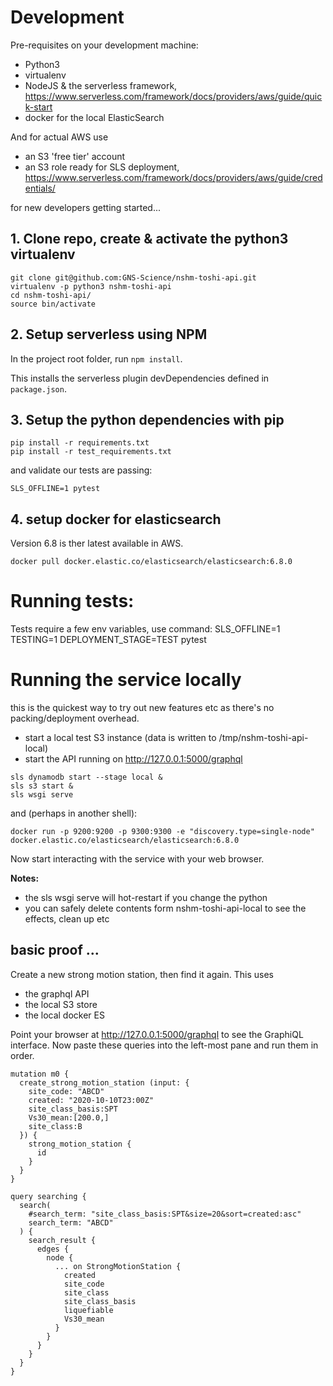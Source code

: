 # Development

Pre-requisites on your development machine:

 - Python3
 - virtualenv
 - NodeJS & the serverless framework, 
   https://www.serverless.com/framework/docs/providers/aws/guide/quick-start
 - docker for the local ElasticSearch
 
And for actual AWS use 
 - an S3 'free tier' account
 - an S3 role ready for SLS deployment, 
   https://www.serverless.com/framework/docs/providers/aws/guide/credentials/
 
for new developers getting started...
## 1. Clone repo, create & activate the python3 virtualenv

```
git clone git@github.com:GNS-Science/nshm-toshi-api.git
virtualenv -p python3 nshm-toshi-api
cd nshm-toshi-api/
source bin/activate
```

## 2. Setup serverless using NPM

In the project root folder, run `npm install`.

This installs the serverless plugin devDependencies defined in `package.json`.

## 3. Setup the python dependencies with pip

```
pip install -r requirements.txt
pip install -r test_requirements.txt
```

and validate our tests are passing:
```
SLS_OFFLINE=1 pytest
```

## 4. setup docker for elasticsearch

Version 6.8 is ther latest available in AWS.

```
docker pull docker.elastic.co/elasticsearch/elasticsearch:6.8.0
```

# Running tests:
Tests require a few env variables, use command:
  SLS_OFFLINE=1 TESTING=1 DEPLOYMENT_STAGE=TEST pytest
  
# Running the service locally

this is the quickest way to try out new features etc as there's no packing/deployment overhead.

 - start a local test S3 instance (data is written to /tmp/nshm-toshi-api-local)
 - start the API running on http://127.0.0.1:5000/graphql
   
```
sls dynamodb start --stage local &
sls s3 start &
sls wsgi serve
```
and (perhaps in another shell):

```
docker run -p 9200:9200 -p 9300:9300 -e "discovery.type=single-node" docker.elastic.co/elasticsearch/elasticsearch:6.8.0
```


Now start interacting with the service with your web browser.

**Notes:**

 - the sls wsgi serve will hot-restart if you change the python
 - you can safely delete contents form nshm-toshi-api-local to see the effects, clean up etc
 

## basic proof ...

Create a new strong motion station, then find it again. This uses

 - the graphql API
 - the local S3 store 
 - the local docker ES
 
Point your browser at http://127.0.0.1:5000/graphql to see the GraphiQL interface. Now paste these queries into the left-most pane and run them in order.

```
mutation m0 {
  create_strong_motion_station (input: {
    site_code: "ABCD"
    created: "2020-10-10T23:00Z"
    site_class_basis:SPT
    Vs30_mean:[200.0,]
    site_class:B
  }) {
    strong_motion_station {
      id
    }
  }
}

query searching {
  search(
    #search_term: "site_class_basis:SPT&size=20&sort=created:asc"
    search_term: "ABCD"
  ) {
    search_result {
      edges {
        node {
          ... on StrongMotionStation {
            created
            site_code
            site_class
            site_class_basis
            liquefiable
            Vs30_mean
          }
        }
      }
    }
  }
}
```





